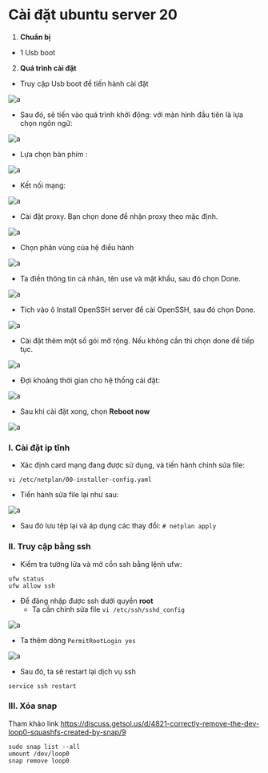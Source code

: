 # Cài đặt ubuntu server 20

1. **Chuẩn bị**
- 1 Usb boot

2. **Quá trình cài đặt**

- Truy cập Usb boot để tiến hành cài đặt

![a](https://f5-zpcloud.zdn.vn/8904641252933688613/4097bc70b96674382d77.jpg)

- Sau đó, sẽ tiến vào quá trình khởi động: với màn hình đầu tiên là lựa chọn ngôn ngữ:

![a](https://f5-zpcloud.zdn.vn/3920863633621604285/d6eb69b224a0e9feb0b1.jpg)

- Lựa chọn bàn phím :

![a](https://f5-zpcloud.zdn.vn/239535197194395124/015058ec17fedaa083ef.jpg)

- Kết nối mạng:

![a](https://f5-zpcloud.zdn.vn/5977009087528845936/5856d8409952540c0d43.jpg)

- Cài đặt proxy. Bạn chọn done để nhận proxy theo mặc định.

![a](https://f5-zpcloud.zdn.vn/7427372333160616912/e8cf933ed12c1c72453d.jpg)

- Chọn phân vùng của hệ điều hành

![a](https://f5-zpcloud.zdn.vn/5466306223438931207/c241464ec47f0921506e.jpg)


- Ta điền thông tin cá nhân, tên use và mật khẩu, sau đó chọn Done.

![a](https://f5-zpcloud.zdn.vn/3866023941489440249/68ec95ce25ffe8a1b1ee.jpg)

- Tích vào ô Install OpenSSH server để cài OpenSSH, sau đó chọn Done.

![a](https://f5-zpcloud.zdn.vn/4904975688491388268/0e86346c855d4803114c.jpg)

- Cài đặt thêm một số gói mở rộng. Nếu không cần thì chọn done để tiếp tục.

![a](https://f4-zpcloud.zdn.vn/3228787235407056398/e6cb435c3e4ef310aa5f.jpg)

- Đợi khoảng thời gian cho hệ thống cài đặt:

![a](https://f5-zpcloud.zdn.vn/4462226462377097544/216cea4c975e5a00034f.jpg)

- Sau khi cài đặt xong, chọn **Reboot now**

![a](https://f4-zpcloud.zdn.vn/1731166500867579602/7cb269fa04e8c9b690f9.jpg)


### I. Cài đặt ip tĩnh

- Xác định card mạng đang được sử dụng, và tiến hành chỉnh sửa file:

```
vi /etc/netplan/00-installer-config.yaml
```

- Tiến hành sửa file lại như sau:

![a](https://f4-zpcloud.zdn.vn/3459672418446660673/ada57a35b52c7872213d.jpg)

- Sau đó lưu tệp lại và áp dụng các thay đổi: `# netplan apply`

### II. Truy cập bằng ssh

- Kiểm tra tường lửa và mở cổn ssh bằng lệnh ufw:

```
ufw status
ufw allow ssh
```

- Để đăng nhập được ssh dưới quyền **root**
  - Ta cần chỉnh sửa file `vi /etc/ssh/sshd_config`

![a](https://f5-zpcloud.zdn.vn/6216297175284361074/ac4299646776aa28f367.jpg)

  - Ta thêm dòng `PermitRootLogin yes`

![a](https://f5-zpcloud.zdn.vn/7734485907080429510/3ab3972c2f13e24dbb02.jpg)

  - Sau đó, ta sẽ restart lại dịch vụ ssh

```
service ssh restart
```

### III. Xóa snap 

Tham khảo link https://discuss.getsol.us/d/4821-correctly-remove-the-dev-loop0-squashfs-created-by-snap/9
```
sudo snap list --all
umount /dev/loop0
snap remove loop0
```
